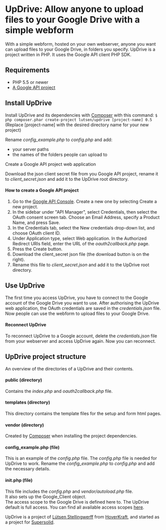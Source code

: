 UpDrive: Allow anyone to upload files to your Google Drive with a simple webform
================================================================================

With a simple webform, hosted on your own webserver, anyone you want can upload files to your Google Drive, in folders you specify. UpDrive is a project written in PHP. It uses the Google API client PHP SDK.



Requirements
------------

- PHP 5.5 or newer
- [A Google API project](https://console.developers.google.com/apis/library)


Install UpDrive
---------------

Install UpDrive and its dependencies with [Composer](https://getcomposer.org/) with this command: `$ php composer.phar create-project lutsen/updrive [project-name] 0.5`  
(Replace [project-name] with the desired directory name for your new project)  

Rename *config_example.php* to *config.php* and add:
- your server paths
- the names of the folders people can upload to  

Create a Google API project web application  

Download the json client secret file from you Google API project, rename it to *client_secret.json* and add it to the UpDrive root directory.  


#### How to create a Google API project ####

1. Go to the [Google API Console](https://console.developers.google.com/project/_/apiui/apis/library). Create a new one by selecting Create a new project.
2. In the sidebar under "API Manager", select Credentials, then select the OAuth consent screen tab. Choose an Email Address, specify a Product Name, and press Save.
3. In the Credentials tab, select the New credentials drop-down list, and choose OAuth client ID.
4. Under Application type, select Web application. In the Authorized Redirect URIs field, enter the URL of the *oauth2callback.php* page.
5. Press the Create button.
6. Download the client_secret json file (the download button is on the right).
7. Rename this file to *client_secret.json* and add it to the UpDrive root directory.



Use UpDrive
-----------

The first time you access UpDrive, you have to connect to the Google account of the Google Drive you want to use. After authorising the UpDrive web application, the OAuth credentials are saved in the *credentials.json* file. Now people can use the webform to upload files to your Google Drive.  


#### Reconnect UpDrive ####

To reconnect UpDrive to a Google account, delete the *credentials.json* file from your webserver and access UpDrive again. Now you can reconnect.



UpDrive project structure
-------------------------

An overview of the directories of a UpDrive and their contents.



#### public (directory) ####

Contains the *index.php* and *oauth2callback.php* file.


#### templates (directory) ####

This directory contains the template files for the setup and form html pages.


#### vendor (directory) ####

Created by [Composer](https://getcomposer.org/) when installing the project dependencies.


#### config_example.php (file) ####

This is an example of the *config.php* file. The *config.php* file is needed for UpDrive to work. Rename the *config_example.php* to *config.php* and add the necessary details.


#### init.php (file) ####

This file includes the *config.php* and *vendor/autoload.php* file.  
It also sets up the Google_Client object.  
The access scope to the Google Drive is defined here to. The UpDrive default is full access. You can find all available access scopes [here](https://developers.google.com/drive/v3/web/about-auth).



UpDrive is a project of [Lútsen Stellingwerff](http://lutsen.land/) from [HoverKraft](http://www.hoverkraft.nl/), and started as a project for [Supersolid](http://www.supersolid.nl/).